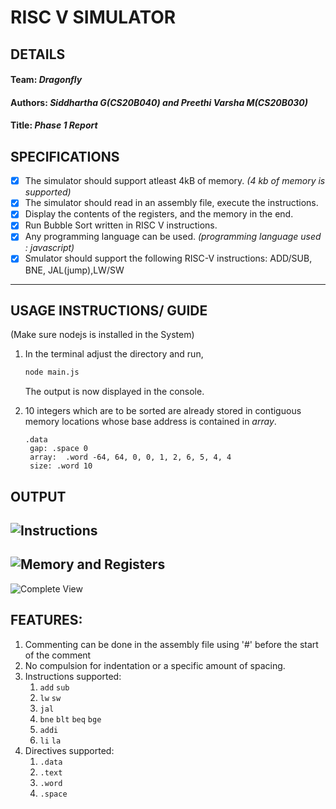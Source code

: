 # **RISC V SIMULATOR**

## DETAILS
#### **Team:** *Dragonfly*
#### **Authors:** *Siddhartha G(CS20B040) and Preethi Varsha M(CS20B030)*
#### **Title:** *Phase 1 Report*

## SPECIFICATIONS
* [x] The simulator should support atleast 4kB of memory. *(4 kb of memory is supported)*
* [x] The simulator should read in an assembly file, execute the instructions.  
* [x] Display the contents of the registers, and the memory in the end.
* [x] Run Bubble Sort written in RISC V instructions.
* [x] Any programming language can be used. *(programming language used : javascript)*
* [x] Smulator should support the following RISC-V instructions: ADD/SUB, BNE, JAL(jump),LW/SW
---

## USAGE INSTRUCTIONS/ GUIDE
(Make sure nodejs is installed in the System)
1. In the terminal adjust the directory and run,  

    ```bash
    node main.js
    ```
    The output is now displayed in the console.
2. 10 integers which are to be sorted are already stored in contiguous memory locations whose base address is contained in *array*.
   ```ASM
   .data 
    gap: .space 0
    array:  .word -64, 64, 0, 0, 1, 2, 6, 5, 4, 4
    size: .word 10
    ```

## OUTPUT
![Instructions](./Images/Instructions.png)
---  
![Memory and Registers](./Images/Reg%20and%20Mem.png)
---
![Complete View](./Images/Complete%20View.png) 

## FEATURES:
1. Commenting can be done in the assembly file using '#' before the start of the comment
2. No compulsion for indentation or a specific amount of spacing.
3. Instructions supported:
    1. `add`  `sub`
    2. `lw`  `sw`
    3. `jal`
    4. `bne`  `blt`  `beq`  `bge`
    5. `addi`
    6. `li`  `la`
4. Directives supported:
    1. `.data`
    2. `.text`
    3. `.word`
    4. `.space`
